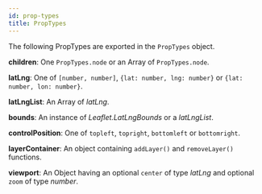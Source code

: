 ```yaml
---
id: prop-types
title: PropTypes
---
```


The following PropTypes are exported in the `PropTypes` object.

**children**: One `PropTypes.node` or an Array of `PropTypes.node`.

**latLng**: One of `[number, number]`, `{lat: number, lng: number}` or `{lat: number, lon: number}`.

**latLngList**: An Array of _latLng_.

**bounds**: An instance of _Leaflet.LatLngBounds_ or a _latLngList_.

**controlPosition**: One of `topleft`, `topright`, `bottomleft` or
`bottomright`.

**layerContainer**: An object containing `addLayer()` and `removeLayer()`
functions.

**viewport**: An Object having an optional `center` of type _latLng_ and
optional `zoom` of type _number_.
